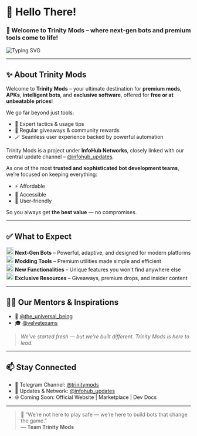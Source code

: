 # 👾 Hello There!

### 🧠 Welcome to **Trinity Mods** – where next-gen bots and premium tools come to life!

![Typing SVG](https://readme-typing-svg.demolab.com?font=Fira+Code&pause=1000&color=00F58C&center=true&vCenter=true&width=700&lines=💡+Newer+Bots+🚀;🛠+Powerful+Tools+🔧;🤖+Smart+Functionalities+🔥;🎁+Exclusive+Giveaways+🎉)

---

## ✨ About Trinity Mods

Welcome to **Trinity Mods** – your ultimate destination for **premium mods**, **APKs**, **intelligent bots**, and **exclusive software**, offered for **free or at unbeatable prices**!

We go far beyond just tools:
- 🧠 Expert tactics & usage tips  
- 🎁 Regular giveaways & community rewards  
- 🪄 Seamless user experience backed by powerful automation  

Trinity Mods is a project under **InfoHub Networks**, closely linked with our central update channel – [@infohub_updates](https://t.me/infohub_updates).  

As one of the most **trusted and sophisticated bot development teams**, we’re focused on keeping everything:
- ⚡ Affordable  
- 📱 Accessible  
- 🤝 User-friendly  

So you always get **the best value** — no compromises.

---

## ✅ What to Expect

<img src="https://media.giphy.com/media/4T7e4DmcrP9du/giphy.gif" width="20" /> **Next-Gen Bots** – Powerful, adaptive, and designed for modern platforms  
<img src="https://media.giphy.com/media/4T7e4DmcrP9du/giphy.gif" width="20" /> **Modding Tools** – Premium utilities made simple and efficient  
<img src="https://media.giphy.com/media/4T7e4DmcrP9du/giphy.gif" width="20" /> **New Functionalities** – Unique features you won't find anywhere else  
<img src="https://media.giphy.com/media/4T7e4DmcrP9du/giphy.gif" width="20" /> **Exclusive Resources** – Giveaways, premium drops, and insider content

---

## 🧙‍♂️ Our Mentors & Inspirations

- 🌌 [@the_universal_being](https://t.me/the_universal_being)  
- 🎓 [@velvetexams](https://t.me/velvetexams)

> _We’ve started fresh — but we’re built different. Trinity Mods is here to lead._

---

## 📫 Stay Connected

- 💬 Telegram Channel: [@trinitymods](https://t.me/trinitymods)  
- 🧵 Updates & Network: [@infohub_updates](https://t.me/infohub_updates)  
- 🌐 Coming Soon: Official Website | Marketplace | Dev Docs

---

> 🧪 “We’re not here to play safe — we’re here to build bots that change the game.”  
> — **Team Trinity Mods**

